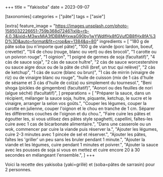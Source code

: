 +++
title = "Yakisoba"
date = 2023-09-07

[taxonomies]
categories = ["pâte"]
tags = ["asie"]

[extra]
feature_image = "https://images.unsplash.com/photo-1585032226651-759b368d7246?ixlib=rb-4.0.3&ixid=M3wxMjA3fDB8MHxwaG90by1wYWdlfHx8fGVufDB8fHx8fA%3D%3D&auto=format&fit=crop&w=1384&q=80"
ingredients = [
  "180 g de pâte soba (ou n'importe quel pâte)",
  "100 g de viande (porc lardon, boeuf, crevette)",
  "1/4 de chou (rouge, blanc ou vert) ou des brocoli",
  "1 carotte ou un poivron rouge",
  "1 oignion",
  "1 poigné de germes de soja (facultatif)",
  "4 càs de sauce soja",
  "2 càs de sauce huître",
  "2 càs de sauce worcestershire ou sauce aigre doux ou de la pâte de chili (bref, un truc qui relève)",
  "2 càs de ketchup",
  "1 càs de sucre (blanc ou brun)",
  "1 càs de mirrin (vinaigre de riz) ou de vinaigre blanc ou rouge",
  "huile de cuisson (mix de 1 càs d'huile de sésame et 3 càs d'huile de colza) ou simplement du tournesol.",
  "Beni shoga (pickles de gimgembre) (facultatif)",
  "Aonori ou des feuilles de nori (algue séché) (facultatif)",
]
preparations = [
  "Préparer la sauce, dans un récipient, mélanger la sauce soja, huitre, piquante, ketchup, le sucre et le vinaigre, arranger la selon vos goûts.",
  "Couper les légumes, couper la carotte en julienne, couper l'oignon et le chou en tranche de 1 cm. Séparer les différentes couches de l'oignon et du chou.",
  "Faire cuire les pâtes et égoutter les, si vous utilisez des pâtes style spaghetti, capellini, faîtes-les cuire avec 1 cas de bicarbonate alimentaire.",
  "Dans une casserole ou un wok, commencer par cuire la viande puis réserver la.",
  "Ajouter les légumes, cuire 2-3 minutes avec 1 pincée de sel et réserver.",
  "Ajouter les pâtes, faîtes les 'griller' un peu sans les bruler pendant 1 minute.",
  "Ajouter la viande et les légumes, cuire pendant 1 minutes et poivrer.",
  "Ajouter la sauce avec les pousses de soja si vous en mettez et cuire encore 20 à 30 secondes en mélangeant l'ensemble.",
]
+++

Voici la recette des yakisoba (yaki=grillé) et (soba=pâtes de sarrasin) pour 2 personnes.
